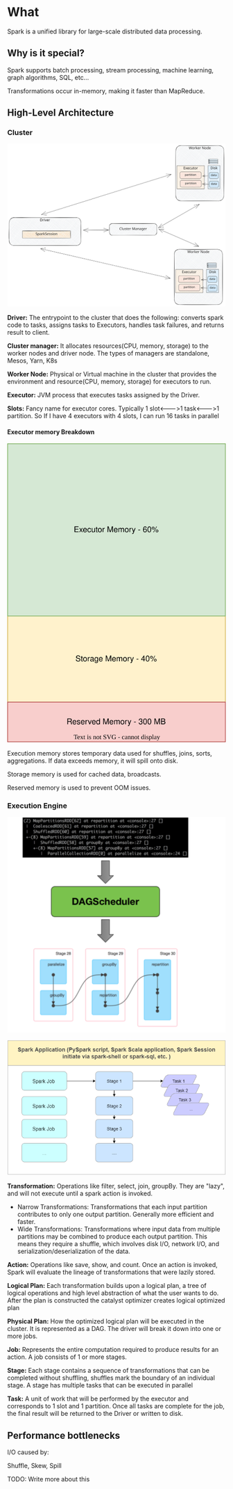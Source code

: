 # What
Spark is a unified library for large-scale distributed data processing.

## Why is it special?
Spark supports batch processing, stream processing, machine learning, graph algorithms, 
SQL, etc...

Transformations occur in-memory, making it faster than MapReduce.


## High-Level Architecture

### Cluster
![spark physical architecture.svg](spark%20physical%20architecture.svg)

**Driver:** The entrypoint to the cluster that does the following: converts spark code to tasks, assigns tasks to Executors, handles task failures, and returns result to client. 

**Cluster manager:** It allocates resources(CPU, memory, storage) to the worker nodes and driver node. The types of managers are standalone, Mesos, Yarn, K8s

**Worker Node:** Physical or Virtual machine in the cluster that provides the environment and resource(CPU, memory, storage) 
for executors to run.

**Executor:** JVM process that executes tasks assigned by the Driver.

**Slots:** Fancy name for executor cores. Typically 1 slot<--->1 task<--->1 partition. 
So If I have 4 executors with 4 slots, I can run 16 tasks in parallel

#### Executor memory Breakdown
![Executor-memory-breakdown.svg](Executor-memory-breakdown.svg)

Execution memory stores temporary data used for shuffles, joins, sorts, aggregations. If data exceeds memory, it will spill onto disk.

Storage memory is used for cached data, broadcasts.

Reserved memory is used to prevent OOM issues.

### Execution Engine

![img.png](dag_to_job_stage_task.png)

![img_1.png](Job_Stage_Task.png)

**Transformation:** Operations like filter, select, join, groupBy. They are "lazy", and will not execute until a spark action is invoked.
* Narrow Transformations: Transformations that each input partition contributes to only one output partition. Generally more efficient and faster.
* Wide Transformations: Transformations where input data from multiple partitions may be combined to produce each output partition. This means they require
a shuffle, which involves disk I/O, network I/O, and serialization/deserialization of the data.

**Action:** Operations like save, show, and count. Once an action is invoked, Spark will evaluate the lineage of transformations that were lazily stored.

**Logical Plan:** Each transformation builds upon a logical plan, a tree of logical operations and high level abstraction
of what the user wants to do. After the plan is constructed the catalyst optimizer creates logical optimized plan

**Physical Plan:** How the optimized logical plan will be executed in the cluster. It is represented as a DAG. 
The driver will break it down into one or more jobs. 

**Job:** Represents the entire computation required to produce results for an action. A job consists of 1 or more stages.

**Stage:** Each stage contains a sequence of transformations that can be completed without shuffling, shuffles mark the boundary of 
an individual stage. A stage has multiple tasks that can be executed in parallel

**Task:** A unit of work that will be performed by the executor and corresponds to 1 slot and 1 partition. 
 Once all tasks are complete for the job, the final result will be returned to the Driver or written to disk.


## Performance bottlenecks

I/O caused by:

Shuffle, Skew, Spill

TODO: Write more about this
